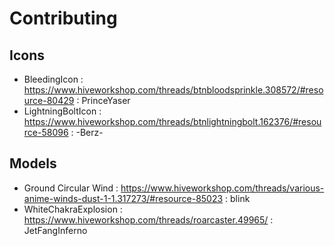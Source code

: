 # Contributing

## Icons
* BleedingIcon : https://www.hiveworkshop.com/threads/btnbloodsprinkle.308572/#resource-80429 : PrinceYaser
* LightningBoltIcon : https://www.hiveworkshop.com/threads/btnlightningbolt.162376/#resource-58096 : -Berz-

## Models
* Ground Circular Wind : https://www.hiveworkshop.com/threads/various-anime-winds-dust-1-1.317273/#resource-85023 : blink
* WhiteChakraExplosion : https://www.hiveworkshop.com/threads/roarcaster.49965/ : JetFangInferno